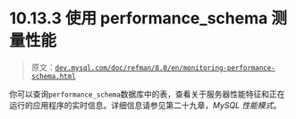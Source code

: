 # 10.13.3 使用 performance_schema 测量性能

> 原文：[`dev.mysql.com/doc/refman/8.0/en/monitoring-performance-schema.html`](https://dev.mysql.com/doc/refman/8.0/en/monitoring-performance-schema.html)

你可以查询`performance_schema`数据库中的表，查看关于服务器性能特征和正在运行的应用程序的实时信息。详细信息请参见第二十九章，*MySQL 性能模式*。
